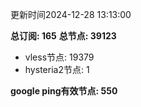更新时间2024-12-28 13:13:00

**总订阅: 165**
**总节点: 39123**
- vless节点: 19379
- hysteria2节点: 1

**google ping有效节点: 550**
